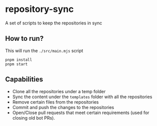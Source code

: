 # repository-sync

A set of scripts to keep the repositories in sync

## How to run?

This will run the `./src/main.mjs` script

```
pnpm install
pnpm start
```

## Capabilities

- Clone all the repositories under a temp folder
- Sync the content under the `templates` folder with all the repositories
- Remove certain files from the repositories
- Commit and push the changes to the repositories
- Open/Close pull requests that meet certain requirements (used for closing old bot PRs).
